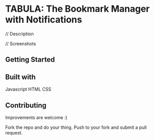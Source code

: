 # TABULA: The Bookmark Manager with Notifications
// Description

// Screenshots

## Getting Started


## Built with
Javascript
HTML
CSS

## Contributing

Improvements are welcome :)

Fork the repo and do your thing. Push to your fork and submit a pull request.

